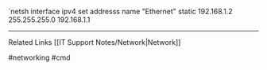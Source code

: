 `netsh interface ipv4 set addresss name "Ethernet" static 192.168.1.2 255.255.255.0 192.168.1.1

---

Related Links
[[IT Support Notes/Network|Network]]

#networking #cmd
